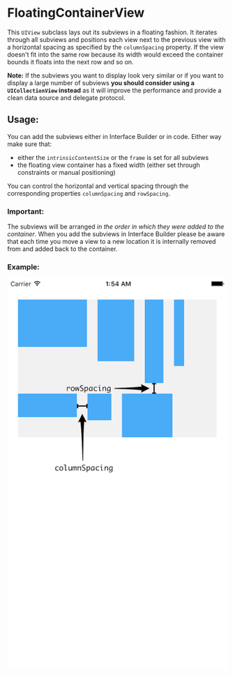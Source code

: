 # FloatingContainerView

This `UIView` subclass lays out its subviews in a floating fashion.
It iterates through all subviews and positions each view next to the previous view
with a horizontal spacing as specified by the `columnSpacing` property.
If the view doesn't fit into the same row because its width would exceed
the container bounds it floats into the next row and so on.

**Note:** If the subviews you want to display look very similar or if you want to display
a large number of subviews **you should consider using a `UICollectionView` instead**
as it will improve the performance and provide a clean data source and delegate protocol.

## Usage:

You can add the subviews either in Interface Builder or in code.
Either way make sure that:
  - either the `intrinsicContentSize` or the `frame` is set for all subviews
  - the floating view container has a fixed width
    (either set through constraints or manual positioning)  

You can control the horizontal and vertical spacing
through the corresponding properties `columnSpacing` and `rowSpacing`.  

### Important:

The subviews will be arranged *in the order in which they were added to the container*.
When you add the subviews in Interface Builder please be aware that each time you 
move a view to a new location it is internally removed from and added back to the 
container.

### Example:
  
![Screenshot](https://github.com/mischa-hildebrand/FloatingContainerView/blob/master/FloatingContainerViewScreenshot_nonRetina.png)
